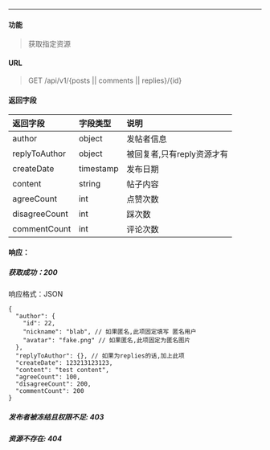 -----------

#### 功能

> 获取指定资源

#### URL

> GET /api/v1/{posts || comments || replies}/{id}

#### 返回字段

|返回字段|字段类型|说明 |
|:----- |:------|:----------------------------- |
|author | object | 发帖者信息 |
|replyToAuthor | object | 被回复者,只有reply资源才有 |
|createDate | timestamp | 发布日期 |
|content | string | 帖子内容 |
|agreeCount | int | 点赞次数 |
|disagreeCount | int | 踩次数 |
|commentCount | int | 评论次数 |

#### 响应：
##### 获取成功：200
响应格式：JSON
```
{
  "author": {
    "id": 22,
    "nickname": "blab", // 如果匿名,此项固定填写 匿名用户
    "avatar": "fake.png" // 如果匿名,此项固定为匿名图片
  },
  "replyToAuthor": {}, // 如果为replies的话,加上此项
  "createDate": 123213123123,
  "content": "test content",
  "agreeCount": 100,
  "disagreeCount": 200,
  "commentCount": 200
}
```
##### 发布者被冻结且权限不足: 403
##### 资源不存在: 404